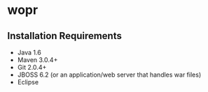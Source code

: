 # wopr

## Installation Requirements

* Java 1.6
* Maven 3.0.4+
* Git 2.0.4+
* JBOSS 6.2 (or an application/web server that handles war files)
* Eclipse

